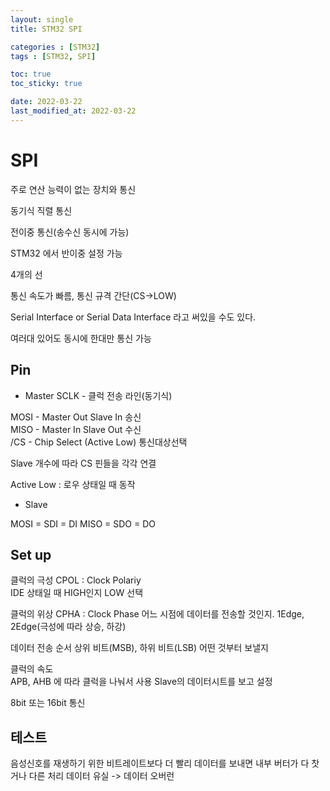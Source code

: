 ```yaml
---
layout: single
title: STM32 SPI

categories : [STM32]
tags : [STM32, SPI]

toc: true
toc_sticky: true

date: 2022-03-22
last_modified_at: 2022-03-22
---
```


# SPI

주로 연산 능력이 없는 장치와 통신

동기식 직렬 통신 

전이중 통신(송수신 동시에 가능)

STM32 에서 반이중 설정 가능  

4개의 선

통신 속도가 빠름, 통신 규격 간단(CS->LOW)

Serial Interface or Serial Data Interface 라고 써있을 수도 있다.   

여러대 있어도 동시에 한대만 통신 가능

## Pin

- Master
SCLK - 클럭 전송 라인(동기식)

MOSI - Master Out Slave In 송신   
MISO - Master In Slave Out 수신  
/CS - Chip Select (Active Low) 통신대상선택  

Slave 개수에 따라 CS 핀들을 각각 연결  

Active Low : 로우 상태일 때 동작  

- Slave

MOSI = SDI = DI
MISO = SDO = DO


## Set up

클럭의 극성
CPOL : Clock Polariy  
IDE 상태일 때 HIGH인지 LOW 선택 

클럭의 위상
CPHA : Clock Phase
어느 시점에 데이터를 전송할 것인지.
1Edge, 2Edge(극성에 따라 상승, 하강)


데이터 전송 순서
상위 비트(MSB), 하위 비트(LSB) 어떤 것부터 보낼지


클럭의 속도  
APB, AHB 에 따라 클럭을 나눠서 사용
Slave의 데이터시트를 보고 설정

8bit 또는 16bit 통신

## 테스트

음성신호를 재생하기 위한 비트레이트보다 더 빨리 데이터를 보내면 내부 버터가 다 찻거나 다른 처리
데이터 유실 -> 데이터 오버런 